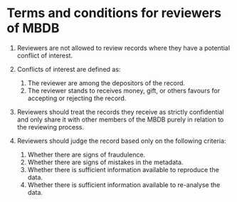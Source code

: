 # Terms and conditions for reviewers of MBDB

1. Reviewers are not allowed to review records where they have a potential
   conflict of interest.

2. Conflicts of interest are defined as:
    1. The reviewer are among the depositors of the record.
    2. The reviewer stands to receives money, gift, or others favours for
       accepting or rejecting the record.

3. Reviewers should treat the records they receive as strictly confidential and
   only share it with other members of the MBDB purely in relation to the
   reviewing process.

4. Reviewers should judge the record based only on the following criteria:
    1. Whether there are signs of fraudulence.
    2. Whether there are signs of mistakes in the metadata.
    3. Whether there is sufficient information available to reproduce the
       data.
    4. Whether there is sufficient information available to re-analyse the
       data.